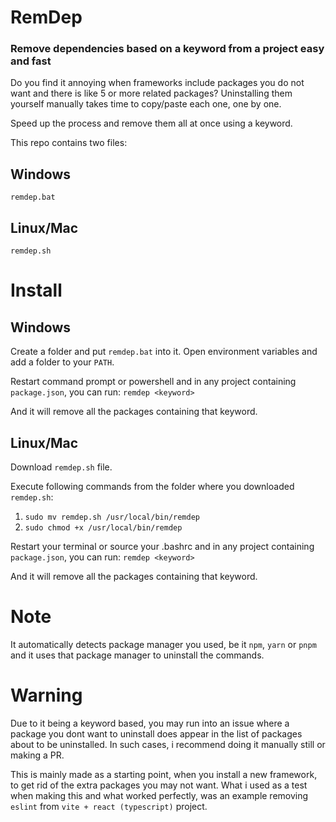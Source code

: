# RemDep
### Remove dependencies based on a keyword from a project easy and fast

Do you find it annoying when frameworks include packages you do not want and there is like 5 or more related packages? 
Uninstalling them yourself manually takes time to copy/paste each one, one by one. 

Speed up the process and remove them all at once using a keyword.

This repo contains two files:

## Windows
``remdep.bat``

## Linux/Mac
``remdep.sh``

# Install

## Windows

Create a folder and put ``remdep.bat`` into it.
Open environment variables and add a folder to your ``PATH``.

Restart command prompt or powershell and in any project containing ``package.json``, you can run:
``remdep <keyword>``

And it will remove all the packages containing that keyword.

## Linux/Mac

Download ``remdep.sh`` file.

Execute following commands from the folder where you downloaded ``remdep.sh``:

1. ``sudo mv remdep.sh /usr/local/bin/remdep``
2. ``sudo chmod +x /usr/local/bin/remdep``

Restart your terminal or source your .bashrc and in any project containing ``package.json``, you can run:
``remdep <keyword>``

And it will remove all the packages containing that keyword.

# Note

It automatically detects package manager you used, be it ``npm``, ``yarn`` or ``pnpm`` and it uses that package manager to uninstall the commands.

# Warning

Due to it being a keyword based, you may run into an issue where a package you dont want to uninstall does appear in the list of packages about to be uninstalled.
In such cases, i recommend doing it manually still or making a PR.

This is mainly made as a starting point, when you install a new framework, to get rid of the extra packages you may not want.
What i used as a test when making this and what worked perfectly, was an example removing ``eslint`` from ``vite + react (typescript)`` project.
